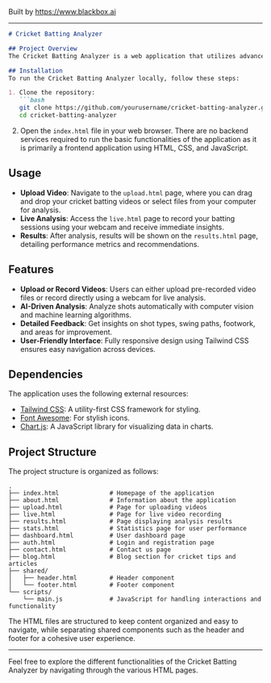 
Built by https://www.blackbox.ai

---

```markdown
# Cricket Batting Analyzer

## Project Overview
The Cricket Batting Analyzer is a web application that utilizes advanced computer vision and machine learning techniques to analyze cricket batting videos, providing players with professional-level feedback on their technique. The application allows users to upload or record their batting sessions and receive insightful analysis that includes shot type classification, swing path analysis, footwork assessment, and recommendations for improvement.

## Installation
To run the Cricket Batting Analyzer locally, follow these steps:

1. Clone the repository:
   ```bash
   git clone https://github.com/yourusername/cricket-batting-analyzer.git
   cd cricket-batting-analyzer
   ```

2. Open the `index.html` file in your web browser. There are no backend services required to run the basic functionalities of the application as it is primarily a frontend application using HTML, CSS, and JavaScript.

## Usage
- **Upload Video**: Navigate to the `upload.html` page, where you can drag and drop your cricket batting videos or select files from your computer for analysis.
- **Live Analysis**: Access the `live.html` page to record your batting sessions using your webcam and receive immediate insights.
- **Results**: After analysis, results will be shown on the `results.html` page, detailing performance metrics and recommendations.

## Features
- **Upload or Record Videos**: Users can either upload pre-recorded video files or record directly using a webcam for live analysis.
- **AI-Driven Analysis**: Analyze shots automatically with computer vision and machine learning algorithms.
- **Detailed Feedback**: Get insights on shot types, swing paths, footwork, and areas for improvement.
- **User-Friendly Interface**: Fully responsive design using Tailwind CSS ensures easy navigation across devices.

## Dependencies
The application uses the following external resources:
- [Tailwind CSS](https://tailwindcss.com/): A utility-first CSS framework for styling.
- [Font Awesome](https://fontawesome.com/): For stylish icons.
- [Chart.js](https://www.chartjs.org/): A JavaScript library for visualizing data in charts.

## Project Structure
The project structure is organized as follows:

```
.
├── index.html              # Homepage of the application
├── about.html              # Information about the application
├── upload.html             # Page for uploading videos
├── live.html               # Page for live video recording
├── results.html            # Page displaying analysis results
├── stats.html              # Statistics page for user performance
├── dashboard.html          # User dashboard page
├── auth.html               # Login and registration page
├── contact.html            # Contact us page
├── blog.html               # Blog section for cricket tips and articles
├── shared/
│   ├── header.html         # Header component
│   └── footer.html         # Footer component
└── scripts/
    └── main.js             # JavaScript for handling interactions and functionality
```

The HTML files are structured to keep content organized and easy to navigate, while separating shared components such as the header and footer for a cohesive user experience.

---

Feel free to explore the different functionalities of the Cricket Batting Analyzer by navigating through the various HTML pages.
```